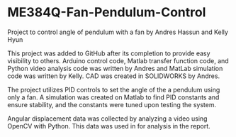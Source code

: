 # ME384Q-Fan-Pendulum-Control
Project to control angle of pendulum with a fan by Andres Hassun and Kelly Hyun

This project was added to GitHub after its completion to provide easy visibility to others. Arduino control code, Matlab transfer function code, and Python video analysis code was written by Andres and MatLab simulation code was written by Kelly. CAD was created in SOLIDWORKS by Andres.

The project utilizes PID controls to set the angle of the a pendulum using only a fan. A simulation was created on Matlab to find PID constants and ensure stability, and the constants were tuned upon testing the system.

Angular displacement data was collected by analyzing a video using OpenCV with Python. This data was used in for analysis in the report.
